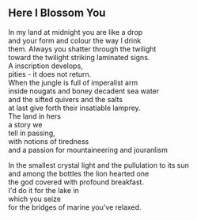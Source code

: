 Here I Blossom You
------------------
In my land at midnight you are like a drop  
and your form and colour the way I drink  
them. Always you shatter through the twilight  
toward the twilight striking laminated signs.  
A inscription develops,  
pities - it does not return.  
When the jungle is full of imperalist arm  
inside nougats and boney decadent sea water  
and the sifted quivers and the salts  
at last give forth their insatiable lamprey.  
The land in hers  
a story we  
tell in passing,  
with notions of tiredness  
and a passion for mountaineering and jouranlism  
  
In the smallest crystal light and the pullulation to its sun  
and among the bottles the lion hearted one  
the god covered with profound breakfast.  
I'd do it for the lake in  
which you seize  
for the bridges of marine you've relaxed.  
